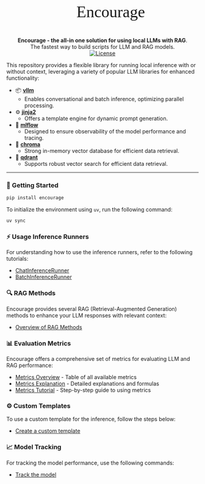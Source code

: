 <p align="center" alt="logo" style="font-size:42px; font-family:bold;">
  🌱 Encourage
</p>

<p align="center">
    <b>Encourage - the all-in one solution for using local LLMs with RAG</b>. <br />
    The fastest way to build scripts for LLM and RAG models. <br />
    <a href="https://github.com/chroma-core/chroma/blob/master/LICENSE" target="_blank">
      <img src="https://img.shields.io/static/v1?label=license&message=Apache 2.0&color=white" alt="License">
    </a>

</p>

This repository provides a flexible library for running local inference with or without context, leveraging a variety of popular LLM libraries for enhanced functionality:

- 📦 **[vllm](https://github.com/vllm-project/vllm)**
  - Enables conversational and batch inference, optimizing parallel processing.
- ⚙️ **[jinja2](https://github.com/pallets/jinja)**
  - Offers a template engine for dynamic prompt generation.
- 📝 **[mlflow](https://github.com/mlflow/mlflow)**
  - Designed to ensure observability of the model performance and tracing.
- 🔄 **[chroma](https://github.com/chroma-core/chroma)**
  - Strong in-memory vector database for efficient data retrieval.
- 🧭 **[qdrant](https://github.com/qdrant/qdrant)**
  - Supports robust vector search for efficient data retrieval.

---

### 🚀 Getting Started

```python
pip install encourage
```

To initialize the environment using `uv`, run the following command:

```bash
uv sync
```

### ⚡ Usage Inference Runners

For understanding how to use the inference runners, refer to the following tutorials:

- [ChatInferenceRunner](./docs/conversation.md)
- [BatchInferenceRunner](./docs/batch_inference.md)

### 🔍 RAG Methods

Encourage provides several RAG (Retrieval-Augmented Generation) methods to enhance your LLM responses with relevant context:

- [Overview of RAG Methods](./docs/rag_methods.md)

### 📊 Evaluation Metrics

Encourage offers a comprehensive set of metrics for evaluating LLM and RAG performance:

- [Metrics Overview](./docs/metrics_overview.md) - Table of all available metrics
- [Metrics Explanation](./docs/metrics_explanation.md) - Detailed explanations and formulas
- [Metrics Tutorial](./docs/metrics_tutorial.md) - Step-by-step guide to using metrics

### ⚙️ Custom Templates

To use a custom template for the inference, follow the steps below:

- [Create a custom template](./docs/templates.md)

### 📈 Model Tracking

For tracking the model performance, use the following commands:

- [Track the model](./docs/mlflow.md)
